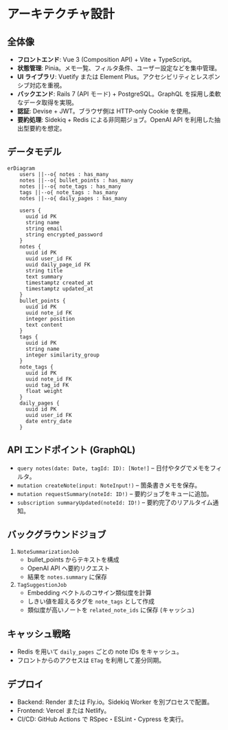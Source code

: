 # アーキテクチャ設計

## 全体像
- **フロントエンド**: Vue 3 (Composition API) + Vite + TypeScript。
- **状態管理**: Pinia。メモ一覧、フィルタ条件、ユーザー設定などを集中管理。
- **UI ライブラリ**: Vuetify または Element Plus。アクセシビリティとレスポンシブ対応を重視。
- **バックエンド**: Rails 7 (API モード) + PostgreSQL。GraphQL を採用し柔軟なデータ取得を実現。
- **認証**: Devise + JWT。ブラウザ側は HTTP-only Cookie を使用。
- **要約処理**: Sidekiq + Redis による非同期ジョブ。OpenAI API を利用した抽出型要約を想定。

## データモデル
```mermaid
erDiagram
    users ||--o{ notes : has_many
    notes ||--o{ bullet_points : has_many
    notes ||--o{ note_tags : has_many
    tags ||--o{ note_tags : has_many
    notes ||--o{ daily_pages : has_many

    users {
      uuid id PK
      string name
      string email
      string encrypted_password
    }
    notes {
      uuid id PK
      uuid user_id FK
      uuid daily_page_id FK
      string title
      text summary
      timestamptz created_at
      timestamptz updated_at
    }
    bullet_points {
      uuid id PK
      uuid note_id FK
      integer position
      text content
    }
    tags {
      uuid id PK
      string name
      integer similarity_group
    }
    note_tags {
      uuid id PK
      uuid note_id FK
      uuid tag_id FK
      float weight
    }
    daily_pages {
      uuid id PK
      uuid user_id FK
      date entry_date
    }
```

## API エンドポイント (GraphQL)
- `query notes(date: Date, tagId: ID): [Note!]` – 日付やタグでメモをフィルタ。
- `mutation createNote(input: NoteInput!)` – 箇条書きメモを保存。
- `mutation requestSummary(noteId: ID!)` – 要約ジョブをキューに追加。
- `subscription summaryUpdated(noteId: ID!)` – 要約完了のリアルタイム通知。

## バックグラウンドジョブ
1. `NoteSummarizationJob`
   - bullet_points からテキストを構成
   - OpenAI API へ要約リクエスト
   - 結果を `notes.summary` に保存
2. `TagSuggestionJob`
   - Embedding ベクトルのコサイン類似度を計算
   - しきい値を超えるタグを `note_tags` として作成
   - 類似度が高いノートを `related_note_ids` に保存 (キャッシュ)

## キャッシュ戦略
- Redis を用いて `daily_pages` ごとの note IDs をキャッシュ。
- フロントからのアクセスは `ETag` を利用して差分同期。

## デプロイ
- Backend: Render または Fly.io。Sidekiq Worker を別プロセスで配置。
- Frontend: Vercel または Netlify。
- CI/CD: GitHub Actions で RSpec・ESLint・Cypress を実行。
